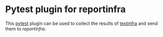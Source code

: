 # Pytest plugin for reportinfra

This [pytest](https://pytest.org/) plugin can be used to collect the results of [testinfra](https://github.com/philpep/testinfra) and send them to *reportinfra*.
